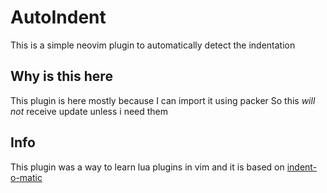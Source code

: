 # AutoIndent
This is a simple neovim plugin to automatically detect the indentation

## Why is this here
This plugin is here mostly because I can import it using packer
So this *will not* receive update unless i need them

## Info
This plugin was a way to learn lua plugins in vim and it is based on [indent-o-matic](https://github.com/Darazaki/indent-o-matic)
